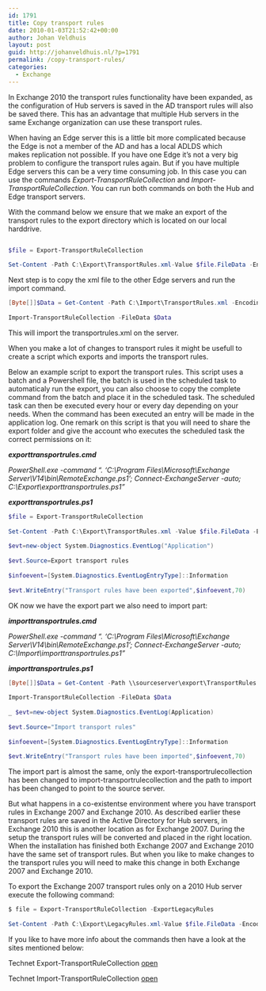 ```yaml
---
id: 1791
title: Copy transport rules
date: 2010-01-03T21:52:42+00:00
author: Johan Veldhuis
layout: post
guid: http://johanveldhuis.nl/?p=1791
permalink: /copy-transport-rules/
categories:
  - Exchange
---
```

In Exchange 2010 the transport rules functionality have been expanded, as the configuration of Hub servers is saved in the AD transport rules will also be saved there. This has an advantage that multiple Hub servers in the same Exchange organization can use these transport rules.

When having an Edge server this is a little bit more complicated because the Edge is not a member of the AD and has a local ADLDS which makes replication not possible. If you have one Edge it&#8217;s not a very big problem to configure the transport rules again. But if you have multiple Edge servers this can be a very time consuming job. In this case you can use the commands _Export-TransportRuleCollection_ and _Import-TransportRuleCollection_. You can run both commands on both the Hub and Edge transport servers.

With the command below we ensure that we make an export of the transport rules to the export directory which is located on our local harddrive.

```PowerShell

$file = Export-TransportRuleCollection
  
Set-Content -Path C:\Export\TransportRules.xml-Value $file.FileData -Encoding Byte

```

Next step is to copy the xml file to the other Edge servers and run the import command.

```PowerShell
[Byte[]]$Data = Get-Content -Path C:\Import\TransportRules.xml -Encoding Byte -ReadCount 0
  
Import-TransportRuleCollection -FileData $Data
```

This will import the transportrules.xml on the server.

When you make a lot of changes to transport rules it might be usefull to create a script which exports and imports the transport rules.

Below an example script to export the transport rules. This script uses a batch and a Powershell file, the batch is used in the scheduled task to automaticaly run the export, you can also choose to copy the complete command from the batch and place it in the scheduled task. The scheduled task can then be executed every hour or every day depending on your needs. When the command has been executed an entry will be made in the application log. One remark on this script is that you will need to share the export folder and give the account who executes the scheduled task the correct permissions on it:

**_exporttransportrules.cmd_**
  
_PowerShell.exe -command &#8220;. &#8216;C:\Program Files\Microsoft\Exchange Server\V14\bin\RemoteExchange.ps1&#8217;; Connect-ExchangeServer -auto; C:\Export\exporttransportrules.ps1&#8221;_

**_exporttransportrules.ps1_**

```PowerShell  
$file = Export-TransportRuleCollection
  
Set-Content -Path C:\Export\TransportRules.xml -Value $file.FileData -Encoding Byte
  
$evt=new-object System.Diagnostics.EventLog("Application")
  
$evt.Source=Export transport rules
  
$infoevent=[System.Diagnostics.EventLogEntryType]::Information
  
$evt.WriteEntry("Transport rules have been exported",$infoevent,70)
```

OK now we have the export part we also need to import part:

**_importtransportrules.cmd_**
  
_PowerShell.exe -command &#8220;. &#8216;C:\Program Files\Microsoft\Exchange Server\V14\bin\RemoteExchange.ps1&#8217;; Connect-ExchangeServer -auto; C:\Import\importtransportrules.ps1&#8221;_

**_importtransportrules.ps1_**

```PowerShell  
[Byte[]]$Data = Get-Content -Path \\sourceserver\export\TransportRules.xml -Encoding Byte -ReadCount 0
  
Import-TransportRuleCollection -FileData $Data
  
_ $evt=new-object System.Diagnostics.EventLog(Application)
  
$evt.Source="Import transport rules"
  
$infoevent=[System.Diagnostics.EventLogEntryType]::Information
  
$evt.WriteEntry("Transport rules have been imported",$infoevent,70)
```

The import part is almost the same, only the export-transportrulecollection has been changed to import-transportrulecollection and the path to import has been changed to point to the source server.

But what happens in a co-existentse environment where you have transport rules in Exchange 2007 and Exchange 2010. As described earlier these transport rules are saved in the Active Directory for Hub servers, in Exchange 2010 this is another location as for Exchange 2007. During the setup the transport rules will be converted and placed in the right location. When the installation has finished both Exchange 2007 and Exchange 2010 have the same set of transport rules. But when you like to make changes to the transport rules you will need to make this change in both Exchange 2007 and Exchange 2010.

To export the Exchange 2007 transport rules only on a 2010 Hub server execute the following command:

```PowerShell
$ file = Export-TransportRuleCollection -ExportLegacyRules
  
Set-Content -Path C:\Export\LegacyRules.xml-Value $file.FileData -Encoding Byte
```

If you like to have more info about the commands then have a look at the sites mentioned below:

Technet Export-TransportRuleCollection <a href="vhttp://technet.microsoft.com/en-us/library/bb124410.aspx" target="_blank">open</a>
  
Technet Import-TransportRuleCollection <a href="http://technet.microsoft.com/en-us/library/bb123582.aspx" target="_blank">open</a>